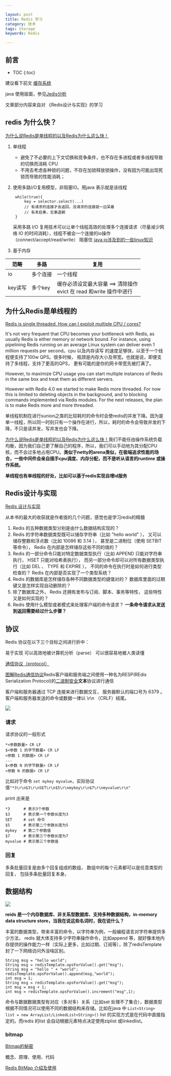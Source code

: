```yaml
---

layout: post
title: Redis 学习
category: 技术
tags: Storage
keywords: Redis

---
```


## 前言

* TOC
{:toc}

建议看下前文 [缓存系统](http://qiankunli.github.io/2015/06/26/cache_system.html)

java 使用层面，参见[Jedis分析](http://qiankunli.github.io/2016/06/07/jedis_sdr.html)

文章部分内容来自对 《Redis设计与实现》的学习

## redis 为什么快？

[为什么说Redis是单线程的以及Redis为什么这么快！](https://blog.csdn.net/xlgen157387/article/details/79470556)

1. 单线程

	* 避免了不必要的上下文切换和竞争条件，也不存在多进程或者多线程导致的切换而消耗 CPU
	* 不用去考虑各种锁的问题，不存在加锁释放锁操作，没有因为可能出现死锁而导致的性能消耗；

2. 使用多路I/O复用模型，非阻塞IO。用java 表示就是该线程

		while(true){
			key = selector.select(...)
			// 有请求的连接才会返回，没请求的连接就一边呆着
			// 有本启奏，无事退朝
		}
		
	采用多路 I/O 复用技术可以让单个线程高效的处理多个连接请求（尽量减少网络 IO 的时间消耗），线程不被会一个连接的io操作（connect/accept/read/write） 阻塞住 [java io涉及到的一些linux知识](http://qiankunli.github.io/2017/04/16/linux_io.html)
	
3. 基于内存


|范畴|多路|复用|
|---|---|---|
|io|多个连接|一个线程|
|key读写|多个key|缓存必须设定最大容量 ==> 清除操作<br>evict 在 read 和write 操作中进行|
	
## 为什么Redis是单线程的
	
[Redis is single threaded. How can I exploit multiple CPU / cores?](https://redis.io/topics/faq)

It's not very frequent that CPU becomes your bottleneck with Redis, as usually Redis is either memory or network bound. For instance, using pipelining Redis running on an average Linux system can deliver even 1 million requests per second。cpu 以及内存读写 的速度足够快，以至于一个线程便支持了100w QPS。很多时候， 瓶颈是内存大小及带宽。也就是说，即便支持了多线程，支持了更高的QPS， 更有可能的是你的网卡带宽先被打满了。

However, to maximize CPU usage you can start multiple instances of Redis in the same box and treat them as different servers. 

However with Redis 4.0 we started to make Redis more threaded. For now this is limited to deleting objects in the background, and to blocking commands implemented via Redis modules. For the next releases, the plan is to make Redis more and more threaded.

单线程机制在进行sunion之类的比较耗时的命令时会使redis的并发下降。因为是单一线程，所以同一时刻只有一个操作在进行，所以，耗时的命令会导致并发的下降，不只是读并发，写并发也会下降。

[为什么说Redis是单线程的以及Redis为什么这么快！](https://blog.csdn.net/xlgen157387/article/details/79470556)我们不能任由操作系统负载均衡，因为我们自己更了解自己的程序，所以，我们可以手动地为其分配CPU核，而不会过多地占用CPU。**类似于netty的arena类似，在极端追求性能的场合，一些中间件会亲自插手cpu调度、内存分配，而不是听从语言的runtime 或操作系统。**

**单线程也有单线程的好处，比如可以基于redis实现自增id服务** 

## Redis设计与实现

[Redis 设计与实现](http://redisbook.com/)

从本书的最大的收获就是作者提的几个问题，感觉也是学习redis的精髓

1. Redis 的五种数据类型分别是由什么数据结构实现的？
2. Redis 的字符串数据类型既可以储存字符串（比如 "hello world" ）， 又可以储存整数和浮点数（比如 10086 和 3.14 ）， 甚至是二进制位（使用 SETBIT 等命令）， Redis 在内部是怎样储存这些不同的值的？
3. Redis 的一部分命令只能对特定数据类型执行（比如 APPEND 只能对字符串执行， HSET 只能对哈希表执行）， 而另一部分命令却可以对所有数据类型执行（比如 DEL 、 TYPE 和 EXPIRE ）， 不同的命令在执行时是如何进行类型检查的？ Redis 在内部是否实现了一个类型系统？
4. Redis 的数据库是怎样储存各种不同数据类型的键值对的？ 数据库里面的过期键又是怎样实现自动删除的？
5. 除了数据库之外， Redis 还拥有发布与订阅、脚本、事务等特性， 这些特性又是如何实现的？
6. Redis 使用什么模型或者模式来处理客户端的命令请求？ **一条命令请求从发送到返回需要经过什么步骤？**

## 协议

Redis 协议在以下三个目标之间进行折中：

易于实现
可以高效地被计算机分析（parse）
可以很容易地被人类读懂

[通信协议（protocol）](http://redisdoc.com/topic/protocol.html)

[图解Redis通信协议](https://www.jianshu.com/p/f670dfc9409b)Redis客户端和服务端之间使用一种名为RESP(REdis Serialization Protocol)的[二进制安全](http://qiankunli.github.io/2019/04/20/network_communication_protocol.html)**文本**协议进行通信

客户端和服务器通过 TCP 连接来进行数据交互， 服务器默认的端口号为 6379 。客户端和服务器发送的命令或数据一律以 \r\n （CRLF）结尾。

![](/public/upload/data/redis_protocol.png)

### 请求

请求协议的一般形式

	*<参数数量> CR LF
	$<参数 1 的字节数量> CR LF
	<参数 1 的数据> CR LF
	...
	$<参数 N 的字节数量> CR LF
	<参数 N 的数据> CR LF

比如对于命令 `set mykey myvalue`，实际协议值`"*3\r\n$3\r\nSET\r\n$5\r\nmykey\r\n$7\r\nmyvalue\r\n"`

print 出来是

	*3		# 表示3个参数
	$3		# 表示第一个参数长度为3
	SET		# set 命令
	$5		# 表示第二个参数长度为5
	mykey	# 第二个参数值
	$7		# 表示第三个参数长度为7
	myvalue	# 表示第三个参数值


### 回复

多条批量回复是由多个回复组成的数组， 数组中的每个元素都可以是任意类型的回复， 包括多条批量回复本身。

## 数据结构

![](/public/upload/data/redis_structure_and_object.png)

**reids 是一个内存数据库、非关系型数据库、支持多种数据结构，in-memory data structure store，当我在说这些名词时，我在说什么？**

丰富的数据类型，带来丰富的命令，以字符串为例，一般编程语言对字符串提供多少方法， redis 就大体支持多少字符串操作命令，比如append 等，就好像本地内存提供的操作能力一样（实际上更多，比如过期、订阅等），除了redisTemplate封了一下网络访问外没啥区别。

	String msg = "hello world";
	String msg = redisTemplate.opsForValue().get("msg");
	String msg = "hello " + "world";
	redisTemplate.opsForValue().append(msg,"world");
	int msg = 1;
	String msg = redisTemplate.opsForValue().get("msg");
	int msg = msg + 1;
	int msg = redisTemplate.opsForValue().increment("msg",1);

命令与数据数据类型有对应（多对多）关系（比如set 处理不了集合），数据类型根据不同情况可以使用不同的数据结构来存储。比如在java 中 `List<String> list = new ArrayList/LinkedList<String>()` list 的实现方式是在代码中直接指定的。而redis 的list 会自动根据元素特点决定使用ziplist 或linkedlist。

### bitmap

[Bitmap的秘密](http://www.infoq.com/cn/articles/the-secret-of-bitmap/)

概念、原理、使用、代码

[Redis BitMap 介绍及使用](https://toutiao.io/posts/89id5l/preview)

